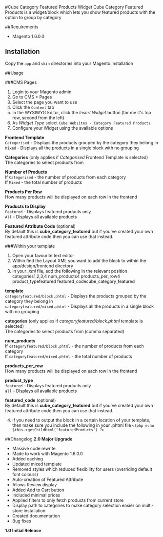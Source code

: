 #Cube Category Featured Products Widget
Cube Category Featured Products is a widget/block which lets you show featured products with the option to group by category

##Requirements
* Magento 1.6.0.0

## Installation
Copy the `app` and `skin` directories into your Magento installation  

##Usage

###CMS Pages
1. Login to your Magento admin
2. Go to CMS > Pages
3. Select the page you want to use
4. Click the `Content` tab
5. In the WYSIWYG Editor, click the _Insert Widget_ button (for me it's top row, second from the left)
6. As _Widget Type_ select `Cube Websites - Category Featured Products`
7. Configure your Widget using the available options

**Frontend Template**  
`Categorised` - Displays the products grouped by the category they belong in  
`Mixed` - Displays all the products in a single block with no grouping

**Categories** (only applies if _Categorised_ Frontend Template is selected)  
The categories to select products from  

**Number of Products**  
If `Categorised` - the number of products from each category  
If `Mixed` - the total number of products  

**Products Per Row**  
How many products will be displayed on each row in the frontend  

**Products to Display**  
`Featured` - Displays featured products only  
`All` - Displays all available products  

**Featured Attribute Code** (optional)  
By default this is **cube_category_featured** but if you've created your own featured attribute code then you can use that instead.

###Within your template
1. Open your favourite text editor
2. Within find the Layout XML you want to add the block to within the app/design/frontend directory
3. In your _.xml_ file, add the following in the relevant position  
		<block type="categoryfeatured/list" name="featured_products" as="featuredProducts" template="categoryfeatured/block.phtml">
			<action method="setData"><name>categories</name><value>1,2,3,4</value></action>
			<action method="setData"><name>num_products</name><value>4</value></action>
			<action method="setData"><name>products_per_row</name><value>4</value></action>
			<action method="setData"><name>product_type</name><value>featured</value></action>
			<action method="setData"><name>featured_code</name><value>cube_category_featured</value></action>
		</block>

**template**  
`categoryfeatured/block.phtml` - Displays the products grouped by the category they belong in  
`categoryfeatured/mixed.phtml` - Displays all the products in a single block with no grouping

**categories** (only applies if _categoryfeatured/block.phtml_ template is selected)  
The categories to select products from (comma separated)  

**num_products**  
If `categoryfeatured/block.phtml` - the number of products from each category  
If `categoryfeatured/mixed.phtml` - the total number of products  

**products_per_row**  
How many products will be displayed on each row in the frontend  

**product_type**  
`featured` - Displays featured products only  
`all` - Displays all available products  

**featured_code** (optional)  
By default this is **cube_category_featured** but if you've created your own featured attribute code then you can use that instead.

4. If you need to output the block in a certain location of your template, then make sure you include the following in your .phtml file
    `<?php echo $this->getChildHtml('featuredProducts') ?>`

##Changelog
**2.0 Major Upgrade**

*  Massive code rewrite
*  Made to work with Magento 1.6.0.0
*  Added caching
*  Updated mixed template
*  Removed styles which reduced flexibility for users (overriding default font colours)
*  Auto-creation of Featured Attribute
*  Allows Review display
*  Added Add to Cart button
*  Included minimal prices
*  Applied filters to only fetch products from current store
*  Display path to categories to make category selection easier on multi-store installation
*  Created documentation
*  Bug fixes

**1.0 Initial Release**